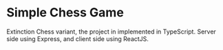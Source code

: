 # Simple Chess Game

Extinction Chess variant, the project in implemented in TypeScript. Server side using Express, and client side using ReactJS.
